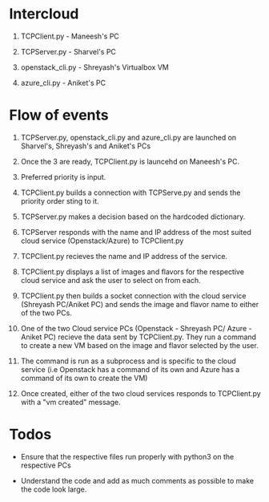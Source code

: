 # Intercloud
1) TCPClient.py - Maneesh's PC

2) TCPServer.py - Sharvel's PC

3) openstack_cli.py - Shreyash's Virtualbox VM

4) azure_cli.py - Aniket's PC

# Flow of events
1) TCPServer.py, openstack_cli.py and azure_cli.py are launched on Sharvel's, Shreyash's and Aniket's PCs

2) Once the 3 are ready, TCPClient.py is launcehd on Maneesh's PC. 

3) Preferred priority is input.

4) TCPClient.py builds a connection with TCPServe.py and sends the priority order sting to it.

5) TCPServer.py makes a decision based on the hardcoded dictionary.

6) TCPServer responds with the name and IP address of the most suited cloud service (Openstack/Azure) to TCPClient.py

7) TCPClient.py recieves the name and IP address of the service.

8) TCPClient.py displays a list of images and flavors for the respective cloud service and ask the user to select on from each.

9) TCPClient.py then builds a socket connection with the cloud service (Shreyash PC/Aniket PC) and sends the image and flavor name to either of the two PCs.

10) One of the two Cloud service PCs (Openstack - Shreyash PC/ Azure - Aniket PC) recieve the data sent by TCPClient.py. They run a command to create a new VM based on the image and flavor selected by the user.

11) The command is run as a subprocess and is specific to the cloud service (i.e Openstack has a command of its own and Azure has a command of its own to create the VM)

12) Once created, either of the two cloud services responds to TCPClient.py with a "vm created" message.

# Todos
- Ensure that the respective files run properly with python3 on the respective PCs

- Understand the code and add as much comments as possible to make the code look large.
